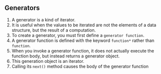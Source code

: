 
## Generators

1. A generator is a kind of iterator.
2. It is useful when the values to be iterated are not the elements of a data structure, but the result of a computation.
3. To create a generator, you must first define a `generator function`. 
4. A generator function is defined with the keyword `function*` rather than `function`.
5. When you invoke a generator function, it does not actually execute the function body, but instead returns a generator object.
6. This generation object is an iterator.
7. Calling its `next()` method causes the body of the  generator function 